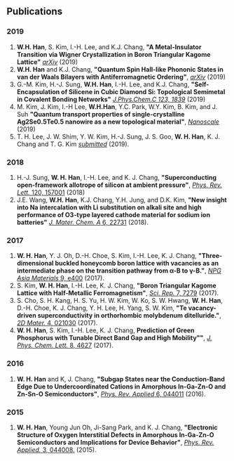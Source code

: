 ## Publications

### 2019

1. **W.H. Han**, S. Kim, I.-H. Lee, and K.J. Chang, **"A Metal-Insulator Transition via Wigner Crystallization in Boron Triangular Kagome Lattice"** [*arXiv*](https://arxiv.org/abs/1902.08390) (2019)
1. **W.H. Han** and K.J. Chang, **"Quantum Spin Hall-like Phononic States in van der Waals Bilayers with Antiferromagnetic Ordering"**, [*arXiv*](https://arxiv.org/abs/1903.05286) (2019)
1.  G.-M. Kim, H.-J. Sung, **W.H. Han**, I.-H. Lee, and K.J. Chang, **"Self-Encapsulation of Silicene in Cubic Diamond Si: Topological Semimetal in Covalent Bonding Networks"** [*J.Phys.Chem.C 123, 1839*](https://pubs.acs.org/doi/abs/10.1021/acs.jpcc.8b10475) (2019)
1. M. Kim, J. Kim, I.-H Lee, **W.H.Han**, Y.C. Park, W.Y. Kim, B. Kim, and J. Suh **"Quantum transport properties of single-crystalline Ag2Se0.5Te0.5 nanowire as a new topological material"**, [*Nanoscale*](https://pubs.rsc.org/en/content/articlelanding/2019/nr/c9nr00288j#!divAbstract) (2019)
1.  T. H. Lee, J. W. Shim, Y. W. Kim, H.-J. Sung, J. S. Goo, **W. H. Han**, K. J. Chang and T. G. Kim [*submitted*](http://kaist.ac.kr) (2019).

### 2018

1.  H.-J. Sung, **W. H. Han**, I.-H. Lee, and K. J. Chang, **"Superconducting open-framework allotrope of silicon at ambient pressure"**, [*Phys. Rev. Lett.* 120, 157001](https://journals.aps.org/prl/abstract/10.1103/PhysRevLett.120.157001) (2018)
1.  J.E. Wang, **W.H. Han**, K.J. Chang, Y.H. Jung, and D.K. Kim, **"New insight into Na intercalation with Li substitution on alkali site and high performance of O3-type layered cathode material for sodium ion batteries"** [*J. Mater. Chem. A* 6, 22731](https://pubs.rsc.org/en/content/articlehtml/2018/ta/c8ta06159a) (2018). 

### 2017

1.  **W. H. Han**, Y. J. Oh, D.-H. Choe, S. Kim, I.-H. Lee, K. J. Chang, **"Three-dimensional buckled honeycomb boron lattice with vacancies as an intermediate phase on the transition pathway from α-B to γ-B."**, [*NPG Asia Materials* 9, e400](https://www.nature.com/articles/am201798) (2017).
1.  S. Kim, **W. H. Han**, I.-H. Lee, K. J. Chang, **"Boron Triangular Kagome Lattice with Half-Metallic Ferromagnetism"**, [*Sci. Rep.* 7, 7279](https://www.nature.com/articles/s41598-017-07518-9) (2017).
1.  S. Cho, S. H. Kang, H. S. Yu, H. W. Kim, W. Ko, S. W. Hwang, **W. H. Han**, D.-H. Choe, K. J. Chang, Y. H. Lee, H. Yang, S. W. Kim, **"Te vacancy-driven superconductivity in orthorhombic molybdenum ditelluride."**, [*2D Mater.* 4, 021030](http://iopscience.iop.org/article/10.1088/2053-1583/aa735e) (2017).
1.  **W. H. Han**, S. Kim, I.-H. Lee, K. J. Chang, **Prediction of Green Phosphorus with Tunable Direct Band Gap and High Mobility""**, [*J. Phys. Chem. Lett.* 8, 4627](https://pubs.acs.org/doi/10.1021/acs.jpclett.7b02153) (2017).

### 2016

1.  **W. H. Han** and K, J. Chang, **"Subgap States near the Conduction-Band Edge Due to Undercoordinated Cations in Amorphous In-Ga-Zn-O and Zn-Sn-O Semiconductors"**, [*Phys. Rev. Applied* 6, 044011](https://journals.aps.org/prapplied/abstract/10.1103/PhysRevApplied.6.044011) (2016).

### 2015

1.  **W. H. Han**, Young Jun Oh, Ji-Sang Park, and K. J. Chang, **"Electronic Structure of Oxygen Interstitial Defects in Amorphous In-Ga-Zn-O Semiconductors and Implications for Device Behavior"**, [*Phys. Rev. Applied.* 3, 044008.](https://journals.aps.org/prapplied/abstract/10.1103/PhysRevApplied.3.044008) (2015).

